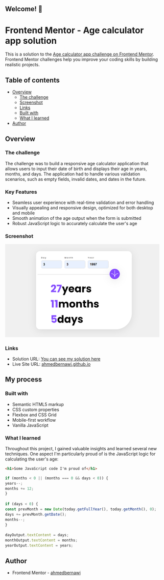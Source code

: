## Welcome! 👋

# Frontend Mentor - Age calculator app solution

This is a solution to the [Age calculator app challenge on Frontend Mentor](https://www.frontendmentor.io/challenges/age-calculator-app-dF9DFFpj-Q). Frontend Mentor challenges help you improve your coding skills by building realistic projects. 

## Table of contents

- [Overview](#overview)
  - [The challenge](#the-challenge)
  - [Screenshot](#screenshot)
  - [Links](#links)
  - [Built with](#built-with)
  - [What I learned](#what-i-learned)
- [Author](#author)


## Overview

### The challenge

The challenge was to build a responsive age calculator application that allows users to input their date of birth and displays their age in years, months, and days. The application had to handle various validation scenarios, such as empty fields, invalid dates, and dates in the future.

### Key Features

- Seamless user experience with real-time validation and error handling
- Visually appealing and responsive design, optimized for both desktop and mobile
- Smooth animation of the age output when the form is submitted
- Robust JavaScript logic to accurately calculate the user's age

### Screenshot

![Age.calculator.app](./Age.calculator.app.png)

### Links

- Solution URL: [You can see my solution here](https://www.frontendmentor.io/solutions/age-calculator-app-solution--jtljBky7N)
- Live Site URL: [ahmedbernawi.github.io](https://ahmedbernawi.github.io/age-calculator-app/)

## My process

### Built with

- Semantic HTML5 markup
- CSS custom properties
- Flexbox and CSS Grid
- Mobile-first workflow
- Vanilla JavaScript


### What I learned
Throughout this project, I gained valuable insights and learned several new techniques. One aspect I'm particularly proud of is the JavaScript logic for calculating the user's age:

```html
<h1>Some JavaScript code I'm proud of</h1>
```
```JavaScript
if (months < 0 || (months === 0 && days < 0)) {
years--;
months += 12;
}

if (days < 0) {
const prevMonth = new Date(today.getFullYear(), today.getMonth(), 0);
days += prevMonth.getDate();
months--;
}

dayOutput.textContent = days;
monthOutput.textContent = months;
yearOutput.textContent = years;

```

## Author
- Frontend Mentor - [ahmedbernawi](https://www.frontendmentor.io/profile/ahmedbernawi)
